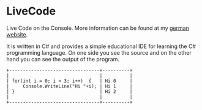 LiveCode
========

Live Code on the Console. More information can be found at my [german website](https://www.bakera.de/dokuwiki/doku.php/schule/live_coding).

It is written in C# and provides a simple educational IDE for learning the C# programming language. On one side you see the source and on the other hand you can see the output of the program.

    +---------------------------------+----------+
    |                                 |          |
    | for(int i = 0; i < 3; i++)  {   | Hi 0     |
    |     Console.WriteLine("Hi "+i); | Hi 1     |
    | }                               | Hi 2     |
    |                                 |          |
    +---------------------------------+----------+
